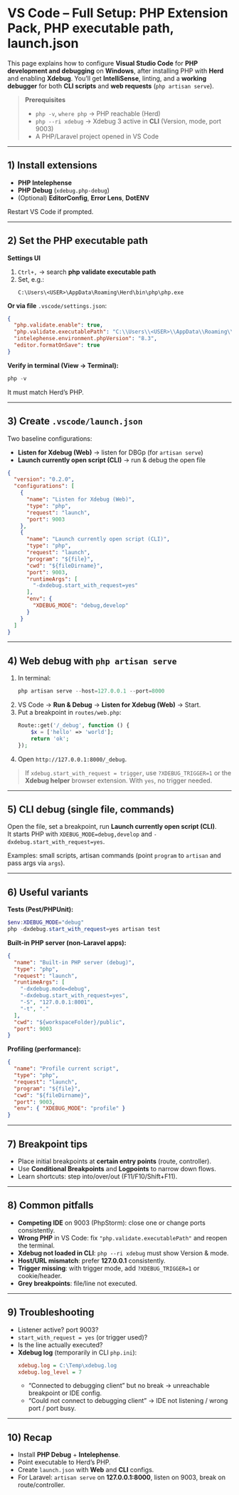 # VS Code – Full Setup: PHP Extension Pack, PHP executable path, launch.json

This page explains how to configure **Visual Studio Code** for **PHP development and debugging** on **Windows**, after installing PHP with **Herd** and enabling **Xdebug**. You’ll get **IntelliSense**, linting, and a **working debugger** for both **CLI scripts** and **web requests** (`php artisan serve`).

> **Prerequisites**
> - `php -v`, `where php` → PHP reachable (Herd)
> - `php --ri xdebug` → Xdebug 3 active in **CLI** (Version, mode, port 9003)
> - A PHP/Laravel project opened in VS Code

---

## 1) Install extensions
- **PHP Intelephense**
- **PHP Debug** (`xdebug.php-debug`)
- (Optional) **EditorConfig**, **Error Lens**, **DotENV**

Restart VS Code if prompted.

---

## 2) Set the **PHP executable path**
**Settings UI**
1. `Ctrl+,` → search **php validate executable path**
2. Set, e.g.:
   ```
   C:\Users\<USER>\AppData\Roaming\Herd\bin\php\php.exe
   ```

**Or via file** `.vscode/settings.json`:
```json
{
  "php.validate.enable": true,
  "php.validate.executablePath": "C:\\Users\\<USER>\\AppData\\Roaming\\Herd\\bin\\php\\php.exe",
  "intelephense.environment.phpVersion": "8.3",
  "editor.formatOnSave": true
}
```

**Verify in terminal (View → Terminal):**
```powershell
php -v
```
It must match Herd’s PHP.

---

## 3) Create `.vscode/launch.json`
Two baseline configurations:

- **Listen for Xdebug (Web)** → listen for DBGp (for `artisan serve`)
- **Launch currently open script (CLI)** → run & debug the open file

```json
{
  "version": "0.2.0",
  "configurations": [
    {
      "name": "Listen for Xdebug (Web)",
      "type": "php",
      "request": "launch",
      "port": 9003
    },
    {
      "name": "Launch currently open script (CLI)",
      "type": "php",
      "request": "launch",
      "program": "${file}",
      "cwd": "${fileDirname}",
      "port": 9003,
      "runtimeArgs": [
        "-dxdebug.start_with_request=yes"
      ],
      "env": {
        "XDEBUG_MODE": "debug,develop"
      }
    }
  ]
}
```

---

## 4) Web debug with `php artisan serve`
1. In terminal:
   ```powershell
   php artisan serve --host=127.0.0.1 --port=8000
   ```
2. VS Code → **Run & Debug** → **Listen for Xdebug (Web)** → Start.
3. Put a breakpoint in `routes/web.php`:
   ```php
   Route::get('/_debug', function () {
       $x = ['hello' => 'world'];
       return 'ok';
   });
   ```
4. Open `http://127.0.0.1:8000/_debug`.

> If `xdebug.start_with_request = trigger`, use `?XDEBUG_TRIGGER=1` or the **Xdebug helper** browser extension. With `yes`, no trigger needed.

---

## 5) CLI debug (single file, commands)
Open the file, set a breakpoint, run **Launch currently open script (CLI)**.  
It starts PHP with `XDEBUG_MODE=debug,develop` and `-dxdebug.start_with_request=yes`.

Examples: small scripts, artisan commands (point `program` to `artisan` and pass args via `args`).

---

## 6) Useful variants
**Tests (Pest/PHPUnit):**
```powershell
$env:XDEBUG_MODE="debug"
php -dxdebug.start_with_request=yes artisan test
```

**Built-in PHP server (non-Laravel apps):**
```json
{
  "name": "Built-in PHP server (debug)",
  "type": "php",
  "request": "launch",
  "runtimeArgs": [
    "-dxdebug.mode=debug",
    "-dxdebug.start_with_request=yes",
    "-S", "127.0.0.1:8001",
    "-t", "."
  ],
  "cwd": "${workspaceFolder}/public",
  "port": 9003
}
```

**Profiling (performance):**
```json
{
  "name": "Profile current script",
  "type": "php",
  "request": "launch",
  "program": "${file}",
  "cwd": "${fileDirname}",
  "port": 9003,
  "env": { "XDEBUG_MODE": "profile" }
}
```

---

## 7) Breakpoint tips
- Place initial breakpoints at **certain entry points** (route, controller).
- Use **Conditional Breakpoints** and **Logpoints** to narrow down flows.
- Learn shortcuts: step into/over/out (F11/F10/Shift+F11).

---

## 8) Common pitfalls
- **Competing IDE** on 9003 (PhpStorm): close one or change ports consistently.
- **Wrong PHP** in VS Code: fix `"php.validate.executablePath"` and reopen the terminal.
- **Xdebug not loaded in CLI**: `php --ri xdebug` must show Version & mode.
- **Host/URL mismatch**: prefer **127.0.0.1** consistently.
- **Trigger missing**: with trigger mode, add `?XDEBUG_TRIGGER=1` or cookie/header.
- **Grey breakpoints**: file/line not executed.

---

## 9) Troubleshooting
- Listener active? port 9003?
- `start_with_request = yes` (or trigger used)?
- Is the line actually executed?  
- **Xdebug log** (temporarily in CLI `php.ini`):
  ```ini
  xdebug.log = C:\Temp\xdebug.log
  xdebug.log_level = 7
  ```
  - “Connected to debugging client” but no break → unreachable breakpoint or IDE config.
  - “Could not connect to debugging client” → IDE not listening / wrong port / port busy.

---

## 10) Recap
- Install **PHP Debug** + **Intelephense**.
- Point executable to Herd’s PHP.
- Create `launch.json` with **Web** and **CLI** configs.
- For Laravel: `artisan serve` on **127.0.0.1:8000**, listen on 9003, break on route/controller.
